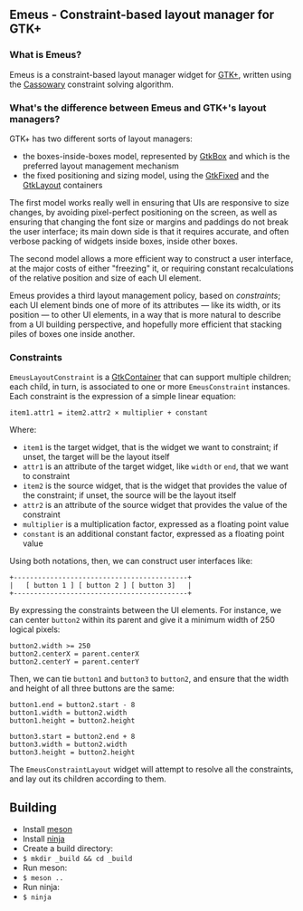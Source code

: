 ## Emeus - Constraint-based layout manager for GTK+

### What is Emeus?

Emeus is a constraint-based layout manager widget for [GTK+][gtk-web],
written using the [Cassowary][cassowary-web] constraint solving algorithm.

### What's the difference between Emeus and GTK+'s layout managers?

GTK+ has two different sorts of layout managers:

 * the boxes-inside-boxes model, represented by [GtkBox][gtk-box-api] and
   which is the preferred layout management mechanism
 * the fixed positioning and sizing model, using the [GtkFixed][gtk-fixed-api]
   and the [GtkLayout][gtk-layout-api] containers

The first model works really well in ensuring that UIs are responsive to
size changes, by avoiding pixel-perfect positioning on the screen, as well
as ensuring that changing the font size or margins and paddings do not break
the user interface; its main down side is that it requires accurate, and
often verbose packing of widgets inside boxes, inside other boxes.

The second model allows a more efficient way to construct a user interface,
at the major costs of either "freezing" it, or requiring constant
recalculations of the relative position and size of each UI element.

Emeus provides a third layout management policy, based on *constraints*;
each UI element binds one of more of its attributes — like its width, or its
position — to other UI elements, in a way that is more natural to describe
from a UI building perspective, and hopefully more efficient that stacking
piles of boxes one inside another.

### Constraints

`EmeusLayoutConstraint` is a [GtkContainer][gtk-container-api] that can
support multiple children; each child, in turn, is associated to one or more
`EmeusConstraint` instances. Each constraint is the expression of a simple
linear equation:

    item1.attr1 = item2.attr2 × multiplier + constant

Where:

  * `item1` is the target widget, that is the widget we want to constraint;
    if unset, the target will be the layout itself
  * `attr1` is an attribute of the target widget, like `width` or `end`,
    that we want to constraint
  * `item2` is the source widget, that is the widget that provides the value
    of the constraint; if unset, the source will be the layout itself
  * `attr2` is an attribute of the source widget that provides the value
    of the constraint
  * `multiplier` is a multiplication factor, expressed as a floating point
    value
  * `constant` is an additional constant factor, expressed as a floating
    point value

Using both notations, then, we can construct user interfaces like:

    +-------------------------------------------+
    |   [ button 1 ] [ button 2 ] [ button 3]   |
    +-------------------------------------------+

By expressing the constraints between the UI elements. For instance, we can
center `button2` within its parent and give it a minimum width of 250
logical pixels:

    button2.width >= 250
    button2.centerX = parent.centerX
    button2.centerY = parent.centerY

Then, we can tie `button1` and `button3` to `button2`, and ensure that the
width and height of all three buttons are the same:

    button1.end = button2.start - 8
    button1.width = button2.width
    button1.height = button2.height

    button3.start = button2.end + 8
    button3.width = button2.width
    button3.height = button2.height

The `EmeusConstraintLayout` widget will attempt to resolve all the
constraints, and lay out its children according to them.

## Building

 * Install [meson](http://mesonbuild.com/)
 * Install [ninja](https://ninja-build.org/)
 * Create a build directory:
  * `$ mkdir _build && cd _build`
 * Run meson:
  * `$ meson ..`
 * Run ninja:
  * `$ ninja`

[gtk-web]: https://www.gtk.org
[cassowary-web]: http://overconstrained.io/
[gtk-container-api]: https://developer.gnome.org/gtk3/stable/GtkContainer.html
[gtk-fixed-api]: https://developer.gnome.org/gtk3/stable/GtkFixed.html
[gtk-layout-api]: https://developer.gnome.org/gtk3/stable/GtkLayout.html
[gtk-box-api]: https://developer.gnome.org/gtk3/stable/GtkBox.html
